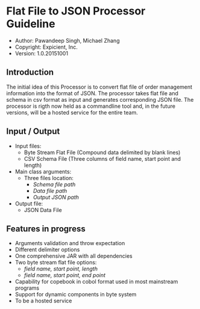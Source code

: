 Flat File to JSON Processor Guideline
=====================================

* Author:  Pawandeep Singh, Michael Zhang
* Copyright:  Expicient, Inc.
* Version:  1.0.20151001

## Introduction

The initial idea of this Processor is to convert flat file of order management information into the format of JSON.
The processor takes flat file and schema in csv format as input and generates corresponding JSON file. The processor
is rigth now held as a commandline tool and, in the future versions, will be a hosted service for the entire team.


## Input / Output

* Input files:
    * Byte Stream Flat File (Compound data delimited by blank lines)
    * CSV Schema File (Three columns of field name, start point and length)
* Main class arguments:
    * Three files location:
        * _Schema file path_
        * _Data file path_
        * _Output JSON path_
* Output file:
    * JSON Data File

## Features in progress

* Arguments validation and throw expectation
* Different delimiter options
* One comprehensive JAR with all dependencies
* Two byte stream flat file options:
    * _field name, start point, length_
    * _field name, start point, end point_
* Capability for copebook in cobol format used in most mainstream programs
* Support for dynamic components in byte system
* To be a hosted service
